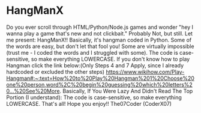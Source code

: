 # HangManX
Do you ever scroll through HTML/Python/Node.js games and wonder "hey I wanna play a game that's new and not clickbait."  Probably Not, but still.  Let me present: HangManX!!  Basically, it's hangman coded in Python. Some of the words are easy, but don't let that fool you! Some are virtually impossible (trust me - I coded the words and I struggled with some). The code is case-sensitive, so make everything LOWERCASE.  If you don't know how to play Hangman click the link below:(Only Steps 4 and 7 Apply, since I already hardcoded or excluded the other steps)  https://www.wikihow.com/Play-Hangman#:~:text=How%20to%20Play%20Hangman%201%20Choose%20one%20person,word%2C%20begin%20guessing%20which%20letters%20...%20See%20More.  Basically, If You Were Lazy And Didn't Read The Top Portion (I understand):  The code is case-sensitive, so make everything LOWERCASE.  That's all! Hope you enjoy!!  The07Coder (CoderX07)
